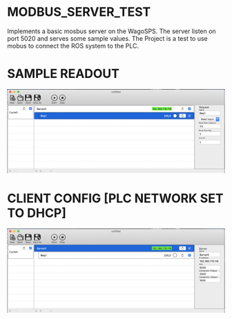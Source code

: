 
# MODBUS_SERVER_TEST

Implements a basic mosbus server on the WagoSPS.
The server listen on port 5020 and serves some sample values.
The Project is a test to use mobus to connect the ROS system to the PLC.



# SAMPLE READOUT 
![Gopher image](/documenation/pictures/wago_sps_software/modbus_server_test_1.png)

# CLIENT CONFIG [PLC NETWORK SET TO DHCP]
![Gopher image](/documenation/pictures/wago_sps_software/modbus_server_test_0.png)
